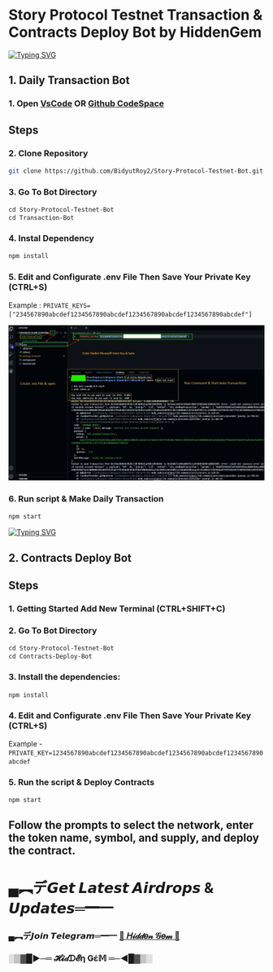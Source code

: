 # Story Protocol Testnet Transaction & Contracts Deploy Bot by HiddenGem

[![Typing SVG](https://readme-typing-svg.demolab.com?font=Fira+Code&pause=1000&width=435&lines=Wellcome+To+HiddenGem)](https://git.io/typing-svg)
## 1. Daily Transaction Bot

### 1. Open [VsCode](https://code.visualstudio.com/download) OR [Github CodeSpace](https://github.com/codespaces)

## Steps

### 2. Clone Repository

```bash
git clone https://github.com/BidyutRoy2/Story-Protocol-Testnet-Bot.git
```

### 3. Go To Bot Directory
```
cd Story-Protocol-Testnet-Bot
cd Transaction-Bot
```

### 4. Instal Dependency

```bash
npm install
```

### 5. Edit and Configurate .env File Then Save Your Private Key (CTRL+S)
Example : `PRIVATE_KEYS=["234567890abcdef1234567890abcdef1234567890abcdef1234567890abcdef"]`

<p align="center">
<img src='create-env.jpg' width='900'>
</p>

### 6. Run script & Make Daily Transaction

```bash
npm start
```

[![Typing SVG](https://readme-typing-svg.demolab.com?font=Fira+Code&pause=1000&width=435&lines=Wellcome+To+HiddenGem)](https://git.io/typing-svg)
## 2. Contracts Deploy Bot

## Steps

### 1. Getting Started Add New Terminal (CTRL+SHIFT+C)

### 2. Go To Bot Directory
```
cd Story-Protocol-Testnet-Bot
cd Contracts-Deploy-Bot
```

### 3. Install the dependencies:

   ```bash
   npm install
   ```
### 4. Edit and Configurate .env File Then Save Your Private Key (CTRL+S)
Example - `PRIVATE_KEY=1234567890abcdef1234567890abcdef1234567890abcdef1234567890abcdef`

### 5. Run the script & Deploy Contracts

   ```bash
   npm start
   ```

## Follow the prompts to select the network, enter the token name, symbol, and supply, and deploy the contract.


# ▄︻デ𝙂𝙚𝙩 𝙇𝙖𝙩𝙚𝙨𝙩 𝘼𝙞𝙧𝙙𝙧𝙤𝙥𝙨 & 𝙐𝙥𝙙𝙖𝙩𝙚𝙨═━一

### ▄︻デ𝙅𝙤𝙞𝙣 𝙏𝙚𝙡𝙚𝙜𝙧𝙖𝙢═━一 [🎀  𝐻𝒾𝒹𝒹𝑒𝓃 𝒢𝑒𝓂  🎀](https://t.me/hiddengemnews) 

### ░▒▓█►─═  𝓗𝓲𝒹ᗪ𝓔η Ǥέ𝕄 ═─◄█▓▒░
